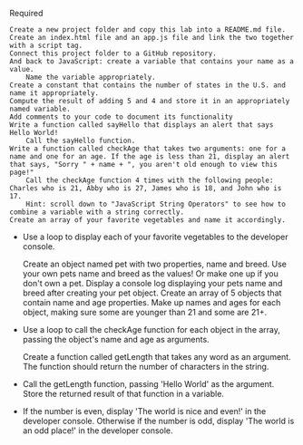 Required

    Create a new project folder and copy this lab into a README.md file.
    Create an index.html file and an app.js file and link the two together with a script tag.
    Connect this project folder to a GitHub repository.
    And back to JavaScript: create a variable that contains your name as a value.
        Name the variable appropriately.
    Create a constant that contains the number of states in the U.S. and name it appropriately.
    Compute the result of adding 5 and 4 and store it in an appropriately named variable.
    Add comments to your code to document its functionality
    Write a function called sayHello that displays an alert that says Hello World!
        Call the sayHello function.
    Write a function called checkAge that takes two arguments: one for a name and one for an age. If the age is less than 21, display an alert that says, "Sorry " + name + ", you aren't old enough to view this page!"
        Call the checkAge function 4 times with the following people: Charles who is 21, Abby who is 27, James who is 18, and John who is 17.
        Hint: scroll down to "JavaScript String Operators" to see how to combine a variable with a string correctly.
    Create an array of your favorite vegetables and name it accordingly.

- Use a loop to display each of your favorite vegetables to the developer console.

  Create an object named pet with two properties, name and breed. Use your own pets name and breed as the values! Or make one up if you don't own a pet.
  Display a console log displaying your pets name and breed after creating your pet object.
  Create an array of 5 objects that contain name and age properties. Make up names and ages for each object, making sure some are younger than 21 and some are 21+.

- Use a loop to call the checkAge function for each object in the array, passing the object's name and age as arguments.

  Create a function called getLength that takes any word as an argument. The function should return the number of characters in the string.

- Call the getLength function, passing 'Hello World' as the argument. Store the returned result of that function in a variable.
- If the number is even, display 'The world is nice and even!' in the developer console. Otherwise if the number is odd, display 'The world is an odd place!' in the developer console.
